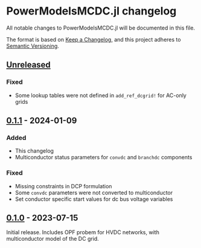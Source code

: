 # PowerModelsMCDC.jl changelog

All notable changes to PowerModelsMCDC.jl will be documented in this file.

The format is based on [Keep a Changelog](https://keepachangelog.com/en/1.1.0/),
and this project adheres to [Semantic Versioning](https://semver.org/spec/v2.0.0.html).

## [Unreleased]

### Fixed

- Some lookup tables were not defined in `add_ref_dcgrid!` for AC-only grids

## [0.1.1] - 2024-01-09

### Added

- This changelog
- Multiconductor status parameters for `convdc` and `branchdc` components

### Fixed

- Missing constraints in DCP formulation
- Some `convdc` parameters were not converted to multiconductor
- Set conductor specific start values for dc bus voltage variables

## [0.1.0] - 2023-07-15

Initial release.
Includes OPF probem for HVDC networks, with multiconductor model of the DC grid.

[unreleased]: https://github.com/Electa-Git/PowerModelsMCDC.jl/compare/v0.1.1...HEAD
[0.1.1]: https://github.com/Electa-Git/PowerModelsMCDC.jl/compare/v0.1.0...v0.1.1
[0.1.0]: https://github.com/Electa-Git/PowerModelsMCDC.jl/releases/tag/v0.1.0
